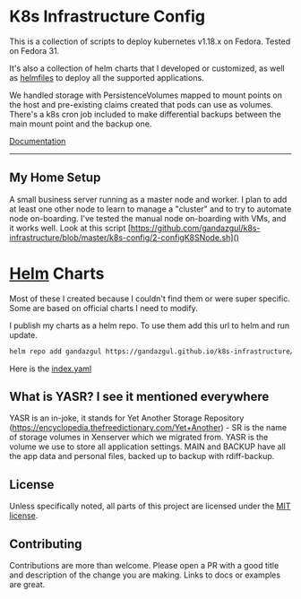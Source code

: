 # K8s Infrastructure Config

This is a collection of scripts to deploy kubernetes v1.18.x on Fedora. Tested on Fedora 31. 

It's also a collection of helm charts that I developed or customized, as well as 
[helmfiles](https://github.com/roboll/helmfile/) to deploy all the supported applications.

We handled storage with PersistenceVolumes mapped to mount points on the host and pre-existing claims 
created that pods can use as volumes. There's a k8s cron job included to make differential backups 
between the main mount point and the backup one.

[Documentation](https://gandazgul.github.io/k8s-infrastructure/)

---

## My Home Setup

A small business server running as a master node and worker. I plan to add at least one other 
node to learn to manage a "cluster" and to try to automate node on-boarding. I've tested the 
manual node on-boarding with VMs, and it works well. 
Look at this script [https://github.com/gandazgul/k8s-infrastructure/blob/master/k8s-config/2-configK8SNode.sh]()

# [Helm](https://helm.sh) Charts

Most of these I created because I couldn't find them or were super specific. Some are based on official charts I need to modify.

I publish my charts as a helm repo. To use them add this url to helm and run update. 

```bash
helm repo add gandazgul https://gandazgul.github.io/k8s-infrastructure/
``` 

Here is the [index.yaml](https://gandazgul.github.io/k8s-infrastructure/index.yaml)

## What is YASR? I see it mentioned everywhere

YASR is an in-joke, it stands for Yet Another Storage Repository (https://encyclopedia.thefreedictionary.com/Yet+Another) - SR is the name of storage volumes in Xenserver which we migrated from. YASR is the volume we use to store all application settings. MAIN and BACKUP have all the app data and personal files, backed up to backup with rdiff-backup. 

## License

Unless specifically noted, all parts of this project are licensed under the [MIT license](https://github.com/gandazgul/k8s-infrastructure/blob/master/LICENSE.md).

## Contributing

Contributions are more than welcome. Please open a PR with a good title and description of the change you are making. 
Links to docs or examples are great.
